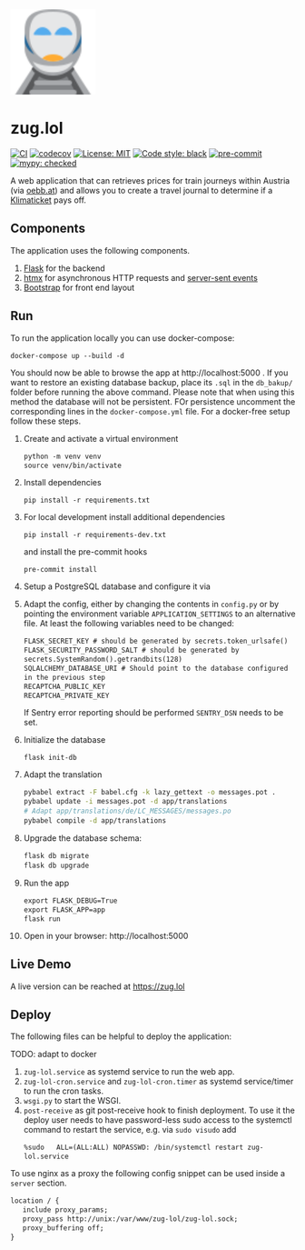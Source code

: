 <img src="assets/logo.svg" alt="mypy logo" height="150"/>

# zug.lol

[![CI](https://github.com/Dosenpfand/zug-lol/actions/workflows/ci.yml/badge.svg)](https://github.com/Dosenpfand/zug-lol/actions/workflows/ci.yml)
[![codecov](https://codecov.io/gh/Dosenpfand/zug-lol/branch/master/graph/badge.svg?token=EOOLP8JKRH)](https://codecov.io/gh/Dosenpfand/zug-lol)
[![License: MIT](https://img.shields.io/badge/License-MIT-yellow.svg)](https://opensource.org/licenses/MIT)
[![Code style: black](https://img.shields.io/badge/code%20style-black-000000.svg)](https://github.com/psf/black)
[![pre-commit](https://img.shields.io/badge/pre--commit-enabled-brightgreen?logo=pre-commit&logoColor=white)](https://github.com/pre-commit/pre-commit)
[![mypy: checked](https://img.shields.io/badge/mypy-checked-blue)](http://mypy-lang.org/)

A web application that can retrieves prices for train journeys within Austria (via [oebb.at](https://www.oebb.at))
and allows you to create a travel journal to determine if a [Klimaticket](https://www.klimaticket.at/) pays off.

## Components

The application uses the following components.

1. [Flask](https://flask.palletsprojects.com) for the backend
2. [htmx](https://htmx.org/) for asynchronous HTTP requests
   and [server-sent events](https://developer.mozilla.org/en-US/docs/Web/API/Server-sent_events)
3. [Bootstrap](https://getbootstrap.com/) for front end layout

## Run

To run the application locally you can use docker-compose:
```
docker-compose up --build -d
```
You should now be able to browse the app at http://localhost:5000 .
If you want to restore an existing database backup, place its `.sql` in the `db_bakup/` folder before running the above command.
Please note that when using this method the database will not be persistent. FOr persistence uncomment the corresponding lines in the `docker-compose.yml` file.
For a docker-free setup follow these steps.

1. Create and activate a virtual environment
    ```
    python -m venv venv
    source venv/bin/activate
    ```
2. Install dependencies
    ```
    pip install -r requirements.txt
    ```
3. For local development install additional dependencies
   ```
   pip install -r requirements-dev.txt
   ```
   and install the pre-commit hooks
   ```
   pre-commit install
   ```
4. Setup a PostgreSQL database and configure it via
5. Adapt the config, either by changing the contents in ```config.py``` or by pointing the environment
   variable ```APPLICATION_SETTINGS``` to an alternative file.
   At least the following variables need to be changed:
   ```
   FLASK_SECRET_KEY # should be generated by secrets.token_urlsafe()
   FLASK_SECURITY_PASSWORD_SALT # should be generated by secrets.SystemRandom().getrandbits(128)
   SQLALCHEMY_DATABASE_URI # Should point to the database configured in the previous step
   RECAPTCHA_PUBLIC_KEY
   RECAPTCHA_PRIVATE_KEY
   ```
   If Sentry error reporting should be performed `SENTRY_DSN` needs to be set.

6. Initialize the database
   ```
   flask init-db
   ```
7. Adapt the translation
   ```bash
   pybabel extract -F babel.cfg -k lazy_gettext -o messages.pot .
   pybabel update -i messages.pot -d app/translations
   # Adapt app/translations/de/LC_MESSAGES/messages.po
   pybabel compile -d app/translations
   ```
8. Upgrade the database schema:
   ```bash
   flask db migrate
   flask db upgrade
   ```
9. Run the app
    ```
    export FLASK_DEBUG=True
    export FLASK_APP=app
    flask run
    ```
10. Open in your browser: http://localhost:5000

## Live Demo

A live version can be reached at https://zug.lol

## Deploy

The following files can be helpful to deploy the application:

TODO: adapt to docker

1. `zug-lol.service` as systemd service to run the web app.
2. `zug-lol-cron.service` and `zug-lol-cron.timer` as systemd service/timer to run the cron tasks.
3. `wsgi.py` to start the WSGI.
4. `post-receive` as git post-receive hook to finish deployment. To use it the deploy user needs to have password-less
   sudo access to the systemctl command to restart the service, e.g. via `sudo visudo` add
   ```
   %sudo   ALL=(ALL:ALL) NOPASSWD: /bin/systemctl restart zug-lol.service
   ```

To use nginx as a proxy the following config snippet can be used inside a ```server``` section.

```
location / {
   include proxy_params;
   proxy_pass http://unix:/var/www/zug-lol/zug-lol.sock;
   proxy_buffering off;
}
```
